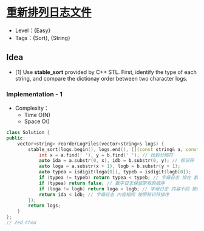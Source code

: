 # [重新排列日志文件](https://leetcode-cn.com/problems/reorder-data-in-log-files/)

- Level：{Easy}
- Tags：{Sort}, {String}

## Idea

- [1] Use **stable_sort** provided by C++ STL. First, identify the type of each string, and compare the dictionay order between two character logs.

### Implementation - 1

- Complexity：
  - Time O(N)
  - Space O()

``` c++
class Solution {
public:
    vector<string> reorderLogFiles(vector<string>& logs) {
        stable_sort(logs.begin(), logs.end(), [](const string& a, const string& b) {
            int x = a.find(' '), y = b.find(' '); // 找到分隔符
            auto ida = a.substr(0, x), idb = b.substr(0, y); // 标识符
            auto loga = a.substr(x + 1), logb = b.substr(y + 1);
            auto typea = isdigit(loga[0]), typeb = isdigit(logb[0]);
            if (typea != typeb) return typea < typeb; // 字母日志 排在 数字日志之前
            if (typea) return false; // 数字日志保留原有的顺序
            if (loga != logb) return loga < logb; // 字母日志 内容不同 按照内容排序
            return ida < idb; // 字母日志 内容相同 按照标识符排序
        });
        return logs;
    }
};
// Zed Chou
```

